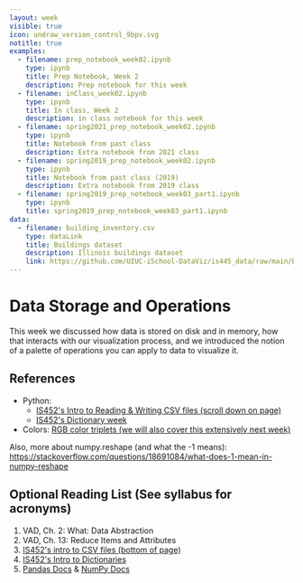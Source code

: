 ```yaml
---
layout: week
visible: true
icon: undraw_version_control_9bpv.svg
notitle: true
examples:
  - filename: prep_notebook_week02.ipynb
    type: ipynb
    title: Prep Notebook, Week 2
    description: Prep notebook for this week
  - filename: inClass_week02.ipynb
    type: ipynb
    title: In class, Week 2
    description: in class notebook for this week
  - filename: spring2021_prep_notebook_week02.ipynb
    type: ipynb
    title: Notebook from past class 
    description: Extra notebook from 2021 class
  - filename: spring2019_prep_notebook_week02.ipynb
    type: ipynb
    title: Notebook from past class (2019)
    description: Extra notebook from 2019 class
  - filename: spring2019_prep_notebook_week03_part1.ipynb
    type: ipynb
    title: spring2019_prep_notebook_week03_part1.ipynb
data:
  - filename: building_inventory.csv
    type: dataLink
    title: Buildings dataset
    description: Illinois buildings dataset
    link: https://github.com/UIUC-iSchool-DataViz/is445_data/raw/main/building_inventory.csv
---
```


# Data Storage and Operations

This week we discussed how data is stored on disk and in memory, how that
interacts with our visualization process, and we introduced the notion of a
palette of operations you can apply to data to visualize it.


## References

 * Python:
    * <a href="https://github.com/jnaiman/IS-452AO-Fall2019/blob/master/Lectures/Week-10-JSONandCSV.ipynb">IS452's Intro to Reading & Writing CSV files (scroll down on page)</a>
    * <a href="https://github.com/jnaiman/IS-452AO-Fall2019/blob/master/Lectures/Week-09-Dictionaries.ipynb">IS452's Dictionary week</a>
 * Colors: <a href="https://www.rapidtables.com/web/color/RGB_Color.html">RGB color triplets (we will also cover this extensively next week)</a>

Also, more about numpy.reshape (and what the -1 means): https://stackoverflow.com/questions/18691084/what-does-1-mean-in-numpy-reshape

## Optional Reading List (See syllabus for acronyms)

 1. VAD, Ch. 2: What: Data Abstraction 
 2. VAD, Ch. 13: Reduce Items and Attributes 
 3. <a href="https://github.com/jnaiman/IS-452AO-Fall2019/blob/master/Lectures/Week-10-JSONandCSV.ipynb">IS452's intro to CSV files (bottom of page)</a> 
 4. <a href="https://github.com/jnaiman/IS-452AO-Fall2019/blob/master/Lectures/Week-09-Dictionaries.ipynb">IS452's Intro to Dictionaries</a> 
 5. <a href="https://pandas.pydata.org/pandas-docs/stable/">Pandas Docs</a> & <a href="https://docs.scipy.org/doc/numpy/reference/">NumPy Docs</a>